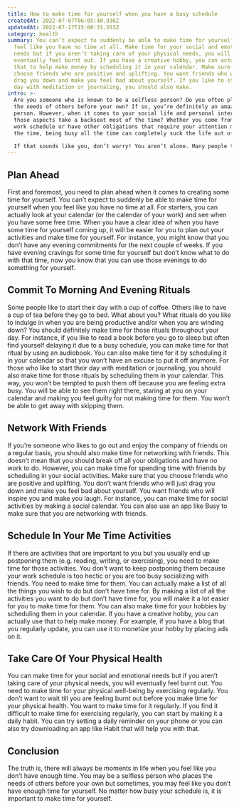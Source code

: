 ```yaml
---
title: How to make time for yourself when you have a busy schedule
createdAt: 2022-07-07T06:05:40.936Z
updatedAt: 2022-07-17T15:00:31.553Z
category: health
summary: You can’t expect to suddenly be able to make time for yourself when you
  feel like you have no time at all. Make time for your social and emotional
  needs but if you aren't taking care of your physical needs, you will
  eventually feel burnt out. If you have a creative hobby, you can actually use
  that to help make money by scheduling it in your calendar. Make sure that you
  choose friends who are positive and uplifting. You want friends who will just
  drag you down and make you feel bad about yourself. If you like to start their
  day with meditation or journaling, you should also make.
intro: >-
  Are you someone who is known to be a selfless person? Do you often place
  the needs of others before your own? If so, you’re definitely an amazing
  person. However, when it comes to your social life and personal interests, do
  those aspects take a backseat most of the time? Whether you come from a hectic
  work schedule or have other obligations that require your attention most of
  the time, being busy all the time can completely suck the life out of you. 

  If that sounds like you, don’t worry! You aren’t alone. Many people today find it difficult to carve out some time for themselves. Thankfully, it is possible to balance a busy schedule and make time for yourself. Here are some helpful suggestions on how you can make time for yourself even when you feel like there isn’t any left in the world.
---
```


## Plan Ahead

First and foremost, you need to plan ahead when it comes to creating some time for yourself. You can’t expect to suddenly be able to make time for yourself when you feel like you have no time at all.
For starters, you can actually look at your calendar (or the calendar of your work) and see when you have some free time. When you have a clear idea of when you have some time for yourself coming up, it will be easier for you to plan out your activities and make time for yourself.
For instance, you might know that you don’t have any evening commitments for the next couple of weeks. If you have evening cravings for some time for yourself but don’t know what to do with that time, now you know that you can use those evenings to do something for yourself.

## Commit To Morning And Evening Rituals

Some people like to start their day with a cup of coffee. Others like to have a cup of tea before they go to bed. What about you? What rituals do you like to indulge in when you are being productive and/or when you are winding down? You should definitely make time for those rituals throughout your day.
For instance, if you like to read a book before you go to sleep but often find yourself delaying it due to a busy schedule, you can make time for that ritual by using an audiobook. You can also make time for it by scheduling it in your calendar so that you won’t have an excuse to put it off anymore.
For those who like to start their day with meditation or journaling, you should also make time for those rituals by scheduling them in your calendar. This way, you won’t be tempted to push them off because you are feeling extra busy. You will be able to see them right there, staring at you on your calendar and making you feel guilty for not making time for them. You won’t be able to get away with skipping them.

## Network With Friends

If you’re someone who likes to go out and enjoy the company of friends on a regular basis, you should also make time for networking with friends. This doesn’t mean that you should break off all your obligations and have no work to do. However, you can make time for spending time with friends by scheduling in your social activities.
Make sure that you choose friends who are positive and uplifting. You don’t want friends who will just drag you down and make you feel bad about yourself. You want friends who will inspire you and make you laugh.
For instance, you can make time for social activities by making a social calendar. You can also use an app like Busy to make sure that you are networking with friends.

## Schedule In Your Me Time Activities

If there are activities that are important to you but you usually end up postponing them (e.g. reading, writing, or exercising), you need to make time for those activities. You don’t want to keep postponing them because your work schedule is too hectic or you are too busy socializing with friends. You need to make time for them.
You can actually make a list of all the things you wish to do but don’t have time for. By making a list of all the activities you want to do but don’t have time for, you will make it a lot easier for you to make time for them.
You can also make time for your hobbies by scheduling them in your calendar. If you have a creative hobby, you can actually use that to help make money. For example, if you have a blog that you regularly update, you can use it to monetize your hobby by placing ads on it.

## Take Care Of Your Physical Health

You can make time for your social and emotional needs but if you aren’t taking care of your physical needs, you will eventually feel burnt out. You need to make time for your physical well-being by exercising regularly.
You don’t want to wait till you are feeling burnt out before you make time for your physical health. You want to make time for it regularly.
If you find it difficult to make time for exercising regularly, you can start by making it a daily habit. You can try setting a daily reminder on your phone or you can also try downloading an app like Habit that will help you with that.

## Conclusion

The truth is, there will always be moments in life when you feel like you don’t have enough time. You may be a selfless person who places the needs of others before your own but sometimes, you may feel like you don’t have enough time for yourself. No matter how busy your schedule is, it is important to make time for yourself.
